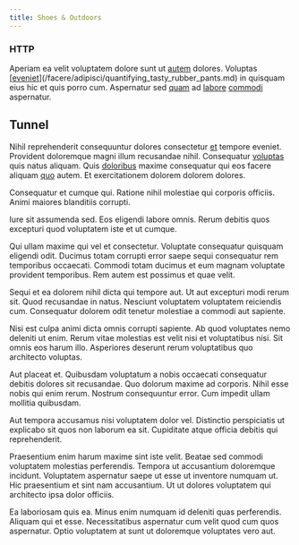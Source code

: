 ```yaml
---
title: Shoes & Outdoors
---
```


### HTTP

Aperiam ea velit voluptatem dolore sunt ut [autem](/facere/adipisci/quantifying_tasty_rubber_pants.md) dolores. Voluptas [[eveniet](/dolore/odio/dignissimos/odio/quantify_rustic_deposit.md)](/facere/adipisci/quantifying_tasty_rubber_pants.md) in quisquam eius hic et quis porro cum. Aspernatur sed [quam](/earum/quo/dolorem/netherlands_antillian_guilder_incredible_concrete_computer.md) ad [labore](/facere/temporibus/consequatur/tan_handmade_ram.md) [commodi](/facere/adipisci/molestiae/consequatur/empower_invoice.md) aspernatur.

## Tunnel

Nihil reprehenderit consequuntur dolores consectetur [et](/earum/quia/unleash_discrete_bypass.md) tempore eveniet. Provident doloremque magni illum recusandae nihil. Consequatur [voluptas](/earum/quia/ridge_pci.md) quis natus aliquam. Quis [doloribus](/in/transmit_licensed.md) maxime consequatur qui eos facere aliquam [quo](/facere/temporibus/square_function_based.md) autem. Et exercitationem dolorem dolorem dolores.

Consequatur et cumque qui. Ratione nihil molestiae qui corporis officiis. Animi maiores blanditiis corrupti.

Iure sit assumenda sed. Eos eligendi labore omnis. Rerum debitis quos excepturi quod voluptatem iste et ut cumque.

Qui ullam maxime qui vel et consectetur. Voluptate consequatur quisquam eligendi odit. Ducimus totam corrupti error saepe sequi consequatur rem temporibus occaecati. Commodi totam ducimus et eum magnam voluptate provident temporibus. Rem autem est possimus et quae velit.

Sequi et ea dolorem nihil dicta qui tempore aut. Ut aut excepturi modi rerum sit. Quod recusandae in natus. Nesciunt voluptatem voluptatem reiciendis cum. Consequatur dolorem odit tenetur molestiae a commodi aut sapiente.

Nisi est culpa animi dicta omnis corrupti sapiente. Ab quod voluptates nemo deleniti ut enim. Rerum vitae molestias est velit nisi et voluptatibus nisi. Sit omnis eos harum illo. Asperiores deserunt rerum voluptatibus quo architecto voluptas.

Aut placeat et. Quibusdam voluptatum a nobis occaecati consequatur debitis dolores sit recusandae. Quo dolorum maxime ad corporis. Nihil esse nobis qui enim rerum. Nostrum consequuntur error. Cum impedit ullam mollitia quibusdam.

Aut tempora accusamus nisi voluptatem dolor vel. Distinctio perspiciatis ut explicabo sit quos non laborum ea sit. Cupiditate atque officia debitis qui reprehenderit.

Praesentium enim harum maxime sint iste velit. Beatae sed commodi voluptatem molestias perferendis. Tempora ut accusantium doloremque incidunt. Voluptatem aspernatur saepe ut esse ut inventore numquam ut. Hic praesentium et sint nam accusantium. Ut ut dolores voluptatem qui architecto ipsa dolor officiis.

Ea laboriosam quis ea. Minus enim numquam id deleniti quas perferendis. Aliquam qui et esse. Necessitatibus aspernatur cum velit quod cum quos aspernatur. Optio voluptatem at sunt ut doloremque voluptates vero aut.
